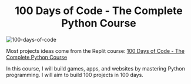 <h1 align="center">100 Days of Code - The Complete Python Course
</h1>

![100-days-of-code](https://cdn.analyticsvidhya.com/wp-content/uploads/2020/02/python.gif)

Most projects ideas come from the Replit course: [100 Days of Code - The Complete Python Course](https://replit.com/learn/100-days-of-python)

In this course, I will build games, apps, and websites by mastering Python programming. I will aim to build 100 projects in 100 days.
